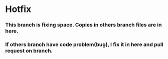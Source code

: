 # Hotfix

### This branch is fixing space. Copies in others branch files are in here.  
### If others branch have code problem(bug), I fix it in here and pull request on branch. 
